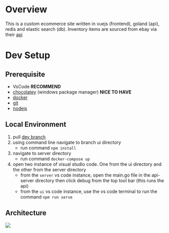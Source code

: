# Overview
This is a custom ecommerce site written in vuejs (frontend), goland (api), redis and elastic search (db). Inventory items are sourced from ebay via their [api](https://developer.ebay.com/docs)

# Dev Setup
## Prerequisite
* VsCode **RECOMMEND**
* [chocolatey](https://chocolatey.org/install) (windows package manager) **NICE TO HAVE**
* [docker](https://hub.docker.com/editions/community/docker-ce-desktop-windows/)
* [git](https://git-scm.com/book/en/v2/Getting-Started-Installing-Git)
* [nodejs](https://nodejs.org/en/download/)

## Local Environment
1. pull [dev branch](https://github.com/vwilson317/renown-apparel/tree/develop)
2. using command line navigate to branch ui directory
    * run command `npm install`
3. navigate to server directory
    * run command `docker-compose up`
4. open two instance of visual studio code. One from the ui directory and the other from the server directory
    * from the `server` vs code instance, open the main.go file in the api-server directory then click debug from the top tool bar (this runs the api)
    * from the `ui` vs code instance, use the vs code terminal to run the command `npm run serve`

## Architecture 
![](https://app.lucidchart.com/publicSegments/view/186a07fb-d36d-446a-9865-f8f0edfa2eb9/image.png)